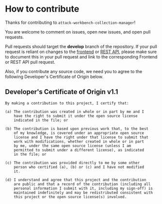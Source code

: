# How to contribute

Thanks for contributing to `attack-workbench-collection-manager`!

You are welcome to comment on issues, open new issues, and open pull requests.

Pull requests should target the **develop** branch of the repository. If your pull request is reliant on changes to the [frontend](https://github.com/center-for-threat-informed-defense/attack-workbench-frontend) or [REST API](https://github.com/center-for-threat-informed-defense/attack-workbench-rest-api/), please make sure to document this in your pull request and link to the corresponding Frontend or REST API pull request.

Also, if you contribute any source code, we need you to agree to the following Developer's Certificate of Origin below.

## Developer's Certificate of Origin v1.1

```
By making a contribution to this project, I certify that:

(a) The contribution was created in whole or in part by me and I
    have the right to submit it under the open source license
    indicated in the file; or

(b) The contribution is based upon previous work that, to the best
    of my knowledge, is covered under an appropriate open source
    license and I have the right under that license to submit that
    work with modifications, whether created in whole or in part
    by me, under the same open source license (unless I am
    permitted to submit under a different license), as indicated
    in the file; or

(c) The contribution was provided directly to me by some other
    person who certified (a), (b) or (c) and I have not modified
    it.

(d) I understand and agree that this project and the contribution
    are public and that a record of the contribution (including all
    personal information I submit with it, including my sign-off) is
    maintained indefinitely and may be redistributed consistent with
    this project or the open source license(s) involved.
```
